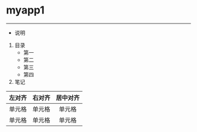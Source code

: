 # myapp1
---
- 说明
1. 目录
    - 第一
    - 第二
    - 第三
    * 第四
2. 笔记

| 左对齐 | 右对齐 | 居中对齐 |
| :-----| ----: | :----: |
| 单元格 | 单元格 | 单元格 |
| 单元格 | 单元格 | 单元格 |

